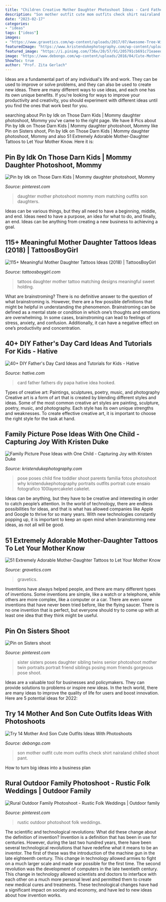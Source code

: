 ```yaml
---
title: "Children Creative Mother Daughter Photoshoot Ideas - Card Father Fathers Diy Papa Hative Idea Hooked"
description: "Son mother outfit cute mom outfits check shirt nairaland chilled shoot pant"
date: "2023-02-17"
categories:
- "ideas"
tags: ["ideas"]
images:
- "https://www.gravetics.com/wp-content/uploads/2017/07/Awesome-Tree-With-Birds-On-Shoulder-Mother-Daughter-Tattoo-Idea.jpg"
featuredImage: "https://www.kristendukephotography.com/wp-content/uploads/2015/09/fam-with-toddler.jpg"
featured_image: "https://i.pinimg.com/736x/20/57/91/205791cb691c71eaeed803bffb3b3af9.jpg"
image: "https://www.debongo.com/wp-content/uploads/2016/04/Cute-Mother-Son-Outfit-Ideas-5.jpg"
ShowToc: true
author: "Prof. Zita Gerlach"
---
```



Ideas are a fundamental part of any individual's life and work. They can be used to improve or solve problems, and they can also be used to create new ideas. There are many different ways to use ideas, and each one has its own unique benefits. If you're looking for ways to improve your productivity and creativity, you should experiment with different ideas until you find the ones that work best for you.

	

		
searching about Pin by Idk on Those Darn Kids | Mommy daughter photoshoot, Mommy you've came to the right page. We have 8 Pics about Pin by Idk on Those Darn Kids | Mommy daughter photoshoot, Mommy like Pin on Sisters shoot, Pin by Idk on Those Darn Kids | Mommy daughter photoshoot, Mommy and also 51 Extremely Adorable Mother-Daughter Tattoos to Let Your Mother Know. Here it is:
		
    
## Pin By Idk On Those Darn Kids | Mommy Daughter Photoshoot, Mommy

<img loading=lazy src="https://i.pinimg.com/originals/c7/36/60/c73660571d7d45fbbea9200a05cf2014.png" onerror="this.onerror=null;this.src='https://tse3.mm.bing.net/th?id=OIP.YA051ToVjQwV49-k8Kd9DwHaLH&amp;pid=15.1';" alt="Pin by Idk on Those Darn Kids | Mommy daughter photoshoot, Mommy">

_Source: pinterest.com_

>daughter mother photoshoot mommy mom matching outfits son daughters. 

	

Ideas can be various things, but they all need to have a beginning, middle, and end. Ideas need to have a purpose, an idea for what to do, and finally, an end. Ideas can be anything from creating a new business to achieving a goal.

    
## 115+ Meaningful Mother Daughter Tattoos Ideas (2018) | TattoosBoyGirl

<img loading=lazy src="https://4.bp.blogspot.com/-KPWNy8SBWFk/WlCPKD1fzjI/AAAAAAAAKQY/sES_YTWYSYgTkxahhz_MKfAey2xQSUJNgCLcBGAs/s1600/mother%2Bdaughter%2Bceltic%2Bknot%2Btattoo.JPG" onerror="this.onerror=null;this.src='https://tse1.mm.bing.net/th?id=OIP.MtmukAjftR2zs36GSSNojwHaHW&amp;pid=15.1';" alt="115+ Meaningful Mother Daughter Tattoos Ideas (2018) | TattoosBoyGirl">

_Source: tattoosboygirl.com_

>tattoos daughter mother tattoo matching designs meaningful sweet holding. 

	

What are brainstroming?
There is no definitive answer to the question of what brainstroming is. However, there are a few possible definitions that might be helpful in understanding the phenomenon. Brainstroming can be defined as a mental state or condition in which one’s thoughts and emotions are overwhelming. In some cases, brainstroming can lead to feelings of stress, anxiety, and confusion. Additionally, it can have a negative effect on one’s productivity and concentration.

    
## 40+ DIY Father&#039;s Day Card Ideas And Tutorials For Kids - Hative

<img loading=lazy src="https://hative.com/wp-content/uploads/2015/05/fathers-day-card/16-fathers-day-card.jpg" onerror="this.onerror=null;this.src='https://tse4.mm.bing.net/th?id=OIP.3zp9H2XA4KxU5_DVAno-HgHaJ6&amp;pid=15.1';" alt="40+ DIY Father&#039;s Day Card Ideas and Tutorials for Kids - Hative">

_Source: hative.com_

>card father fathers diy papa hative idea hooked. 

	

Types of creative art: Paintings, sculptures, poetry, music, and photography
Creative art is a form of art that is created by blending different styles and ideas. Some of the most common creative art styles are painting, sculpture, poetry, music, and photography. Each style has its own unique strengths and weaknesses. To create effective creative art, it is important to choose the right style for the task at hand.

    
## Family Picture Pose Ideas With One Child - Capturing Joy With Kristen Duke

<img loading=lazy src="https://www.kristendukephotography.com/wp-content/uploads/2015/09/fam-with-toddler.jpg" onerror="this.onerror=null;this.src='https://tse1.mm.bing.net/th?id=OIP.JkWd9q7naRJTz5KrzN9uZgHaKG&amp;pid=15.1';" alt="Family Picture Pose Ideas with One Child - Capturing Joy with Kristen Duke">

_Source: kristendukephotography.com_

>pose poses child fine toddler shoot parents familia fotos photoshoot why kristendukephotography portraits outfits portrait cute ensaio fotografico 100layercakelet cakelet. 

	

Ideas can be anything, but they have to be creative and interesting in order to catch people’s attention. In the world of technology, there are endless possibilities for ideas, and that is what has allowed companies like Apple and Google to thrive for so many years. With new technologies constantly popping up, it is important to keep an open mind when brainstorming new ideas, as not all will be good.

    
## 51 Extremely Adorable Mother-Daughter Tattoos To Let Your Mother Know

<img loading=lazy src="https://www.gravetics.com/wp-content/uploads/2017/07/Awesome-Tree-With-Birds-On-Shoulder-Mother-Daughter-Tattoo-Idea.jpg" onerror="this.onerror=null;this.src='https://tse1.mm.bing.net/th?id=OIP.PSe6ahlFuvpyXrfEE3HHoQHaFj&amp;pid=15.1';" alt="51 Extremely Adorable Mother-Daughter Tattoos to Let Your Mother Know">

_Source: gravetics.com_

>gravetics. 

	

Inventions have always helped people, and there are many different types of inventions. Some inventions are simple, like a watch or a telephone, while others are more complex, like a computer or a car. There are even some inventions that have never been tried before, like the flying saucer. There is no one invention that is perfect, but everyone should try to come up with at least one idea that they think might be useful.

    
## Pin On Sisters Shoot

<img loading=lazy src="https://i.pinimg.com/736x/20/57/91/205791cb691c71eaeed803bffb3b3af9.jpg" onerror="this.onerror=null;this.src='https://tse3.mm.bing.net/th?id=OIP.wLJ0LyIVi5EeeqCZwN-LKAHaLG&amp;pid=15.1';" alt="Pin on Sisters shoot">

_Source: pinterest.com_

>sister sisters poses daughter sibling twins senior photoshoot mother twin portraits portrait friend siblings posing mom friends gorgeous pose shoot. 

	

Ideas are a valuable tool for businesses and policymakers. They can provide solutions to problems or inspire new ideas. In the tech world, there are many ideas to improve the quality of life for users and boost innovation. Here are 5 potential ideas for 2022: 

    
## Try 14 Mother And Son Cute Outfits Ideas With Photoshoots

<img loading=lazy src="https://www.debongo.com/wp-content/uploads/2016/04/Cute-Mother-Son-Outfit-Ideas-5.jpg" onerror="this.onerror=null;this.src='https://tse4.mm.bing.net/th?id=OIP.IGqbWUbY0Ezi8hjMoOf97gHaHa&amp;pid=15.1';" alt="Try 14 Mother And Son Cute Outfits Ideas With Photoshoots">

_Source: debongo.com_

>son mother outfit cute mom outfits check shirt nairaland chilled shoot pant. 

	

How to turn big ideas into a business plan
 

    
## Rural Outdoor Family Photoshoot - Rustic Folk Weddings | Outdoor Family

<img loading=lazy src="https://i.pinimg.com/originals/a2/fc/1b/a2fc1ba37ae9aae397f5f5691b87ed62.jpg" onerror="this.onerror=null;this.src='https://tse3.mm.bing.net/th?id=OIP.F7_6H7wyTeQIYzCqrvKRaQHaLH&amp;pid=15.1';" alt="Rural Outdoor Family Photoshoot - Rustic Folk Weddings | Outdoor family">

_Source: pinterest.com_

>rustic outdoor photoshoot folk weddings. 

	

The scientific and technological revolutions: What did these change about the definition of invention?
Invention is a definition that has been in use for centuries. However, during the last two hundred years, there have been several technological revolutions that have redefine what it means to be an inventor. The first of these was the introduction of the machine gun in the late eighteenth century. This change in technology allowed armies to fight on a much larger scale and made war possible for the first time. The second revolution was the development of computers in the late twentieth century. This change in technology allowed scientists and doctors to interface with each other on a much more personal level and permitted them to create new medical cures and treatments. These technological changes have had a significant impact on society and economy, and have led to new ideas about how invention works.


